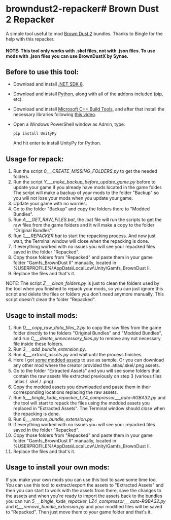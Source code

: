 # browndust2-repacker# Brown Dust 2 Repacker
A simple tool useful to mod [Brown Dust 2](https://www.browndust2.com/en-us/) bundles. Thanks to Bingle for the help with this repacker.


#### NOTE: This tool only works with .skel files, not with .json files. To use mods with .json files you can use BrownDustX by Synae.

## Before to use this tool:

  - Download and install [.NET SDK 8](https://dotnet.microsoft.com/en-us/download/dotnet/thank-you/sdk-8.0.404-windows-x64-installer).
  - Download and install [Python](https://www.python.org/downloads/), along with all of the addons included (pip, etc).
  - Download and install [Microsoft C++ Build Tools](https://aka.ms/vs/17/release/vs_BuildTools.exe), and after that install the necessary libraries following [this video](https://files.catbox.moe/vqsuix.mp4).

  - Open a Windows PowerShell window as Admin, type: 
    ```
	pip install UnityPy
	```
	And hit enter to install UnityPy for Python.



## Usage for repack:

1. Run the script _0___CREATE_MISSING_FOLDERS.py_ to get the needed folders.
2. Run the script _Y___make_backup_before_update_game.py_ before to update your game if you already have mods located in the game folder. The script will make a backup of your mods to the folder "Backup" so you will not lose your mods when you update your game.
3. Update your game with no worries.
4. Go to the folder "Backup" and copy the folders there to "Modded Bundles".
5. Run _A___GET_RAW_FILES.bat_, the .bat file will run the scripts to get the raw files from the game folders and it will make a copy to the folder "Original Bundles".
6. Run _1___REPACKER.bat_ to start the repacking process. And now just wait, the Terminal window will close when the repacking is done.
7. If everything worked with no issues you will see your repacked files saved in the folder "Repacked".
8. Copy those folders from "Repacked" and paste them in your game folder  "Gamfs_BrownDust II" manually, located in %USERPROFILE%\AppData\LocalLow\Unity\Gamfs_BrownDust II.
9. Replace the files and that's it.

NOTE: The script _Z___clean_folders.py_ is just to clean the folders used by the tool when you finished to repack your mods, so you can just ignore this script and delete the files or folders you don't need anymore manually. This script doesn't clean the folder "Repacked".


## Usage to install mods:

1. Run _D___copy_raw_data_files_2.py_ to copy the raw files from the game folder directly to the folders "Original Bundles" and "Modded Bundles", and run _C___delete_unnecessary_files.py_ to remove any not necessary file inside these folders.
2. Run _3___add_bundle_extension.py_.
3. Run _4___extract_assets.py_ and wait until the process finishes.
4. Here I got [some modded assets](https://mega.nz/folder/kDsGiCDC#aTgZj_2lQJ4Qxj4NI-duYg) to use as sample. Or you can download any other mod where the creator provided the .atlas/.skel/.png assets.
5. Go to the folder "Extracted Assets" and you will see some folders that contain the raw assets We extracted previously on step 3 (various files .atlas / .skel / .png).
6. Copy the modded assets you downloaded and paste them in their corresponding locations replacing the raw assets.
7. Run _5___bingle_kxde_repacker_LZ4_compressor___auto-RGBA32.py_ and the tool will start to repack the files using the modded assets you replaced in "Extracted Assets". The Terminal window should close when the repacking is done.
8. Run _6___remove_bundle_extension.py_.
9. If everything worked with no issues you will see your repacked files saved in the folder "Repacked".
10. Copy those folders from "Repacked" and paste them in your game folder  "Gamfs_BrownDust II" manually, located in %USERPROFILE%\AppData\LocalLow\Unity\Gamfs_BrownDust II.
11. Replace the files and that's it.


## Usage to install your own mods:

If you make your own mods you can use this tool to save some time too. You can use this tool to extract/export the assets to "Extracted Assets" and then you can start to work with the assets from there, save the changes to the assets and when you're ready to import the assets back to the bundles you can run _5___bingle_kxde_repacker_LZ4_compressor___auto-RGBA32.py_ and _6___remove_bundle_extension.py_ and your modified files will be saved to "Repacked". Then just move them to your game folder and that's it.
